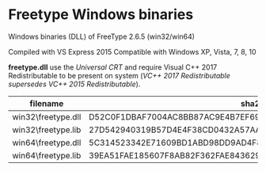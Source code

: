 Freetype Windows binaries
=========================

Windows binaries (DLL) of FreeType 2.6.5 (win32/win64)

Compiled with VS Express 2015 Compatible with Windows XP, Vista, 7, 8, 10

**freetype.dll** use the *Universal CRT* and require Visual C++ 2017
Redistributable to be present on system (*VC++ 2017 Redistributable supersedes
VC++ 2015 Redistributable*).


| filename           | sha256                                                           |
|--------------------|------------------------------------------------------------------|
| win32\freetype.dll | D52C0F1DBAF7004AC8BB87AC9E4B7EF69FB6981EEADA7CEE37F4CAC8B4C5A2DE |
| win32\freetype.lib | 27D542940319B57D4E4F38CD0432A57AA1BFACDA78B08E98D5D94849B6998134 |
| win64\freetype.dll | 5C314523342E71609BD1ABD98DD9AD4F8EE644267DE2EB41BDA9D287BD034966 |
| win64\freetype.lib | 39EA51FAE185607F8AB82F362FAE843629E8BF904A7D07674E39986267ACC18B |
